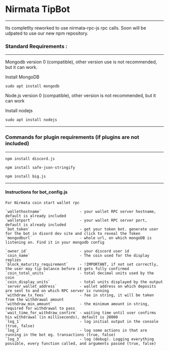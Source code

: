 # Nirmata TipBot
----------------------------------------------------------------------------

Its completlty reworked to use nirmata-rpc-js rpc calls.
Soon will be udpated to use our new npm repository.

### Standard Requirements :
----------------------------------------------------------------------------
Mongodb version 0 (compatible), other version use is not recommended, but it can work.

Install MongoDB

```sudo apt install mongodb```

Node.js version 0 (compatible), other version is not recommended, but it can work

Install nodejs

```sudo apt install nodejs```

----------------------------------------------------------------------------
### Commands for plugin requirements (if plugins are not included)
----------------------------------------------------------------------------  

   `npm install discord.js`  

   `npm install safe-json-stringify`  
  
   `npm install big.js`  


----------------------------------------------------------------------------
#### Instructions for bot_config.js
```
For Nirmata coin start wallet rpc

`wallethostname`                 - your wallet RPC server hostname, default is already included
`walletport`                     - your wallet RPC server port, default is already included
`bot_token`                      - get your token bot. generate user for the bot in disord dev site and click to reveal the Token
`mongodburl`                     - whole url, on which mongoDB is listening on. Find it in your mongodb config

`owner_id`                       - your discord user id
`coin_name`                      - The coin used for the display replies
`block_maturity_requirement`     - !IMPORTANT, if not set correctly, the user may tip balance before it gets fully confirmed
`coin_total_units`               - total decimal units used by the coin
`coin_display_units`             - total units displayed by the output
`server_wallet_address`          - wallet address on which deposits are sent to and on which RPC server is running
`withdraw_tx_fees`               - fee in string, it will be taken from the withdrawal amount
`withdraw_min_amount`            - the minimum amount in string, required for withdrawal to pass
`wait_time_for_withdraw_confirm` - waiting time until user confirms his withdrawal (in milliseconds), default is 20000
`log_1`                          - log initial output in the console (true, false)
`log_2`                          - log some actions in that are running in the bot eg. transactions (true, false)
`log_3`                          - log (debug). Logging everything possible, every function called, and arguments passed (true, false)

```